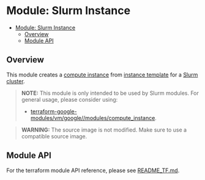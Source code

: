 # Module: Slurm Instance

<!-- mdformat-toc start --slug=github --no-anchors --maxlevel=6 --minlevel=1 -->

- [Module: Slurm Instance](#module-slurm-instance)
  - [Overview](#overview)
  - [Module API](#module-api)

<!-- mdformat-toc end -->

## Overview

This module creates a [compute instance](../../../../docs/glossary.md#vm) from
[instance template](../../../../docs/glossary.md#instance-template) for a
[Slurm cluster](../slurm_cluster/README.md).

> **NOTE:** This module is only intended to be used by Slurm modules. For
> general usage, please consider using:
>
> - [terraform-google-modules/vm/google//modules/compute_instance](https://registry.terraform.io/modules/terraform-google-modules/vm/google/latest/submodules/compute_instance).

> **WARNING:** The source image is not modified. Make sure to use a compatible
> source image.

## Module API

For the terraform module API reference, please see
[README_TF.md](./README_TF.md).
